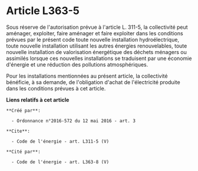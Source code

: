 # Article L363-5

Sous réserve de l'autorisation prévue à l'article L. 311-5, la collectivité peut aménager, exploiter, faire aménager et faire
exploiter dans les conditions prévues par le présent code toute nouvelle installation hydroélectrique, toute nouvelle
installation utilisant les autres énergies renouvelables, toute nouvelle installation de valorisation énergétique des déchets
ménagers ou assimilés lorsque ces nouvelles installations se traduisent par une économie d'énergie et une réduction des
pollutions atmosphériques. 

Pour les installations mentionnées au présent article, la collectivité bénéficie, à sa demande, de l'obligation d'achat de
l'électricité produite dans les conditions prévues à cet article.

**Liens relatifs à cet article**

	**Créé par**:

	  - Ordonnance n°2016-572 du 12 mai 2016 - art. 3

	**Cite**:

	  - Code de l'énergie - art. L311-5 (V)

	**Cité par**:

	  - Code de l'énergie - art. L363-8 (V)
